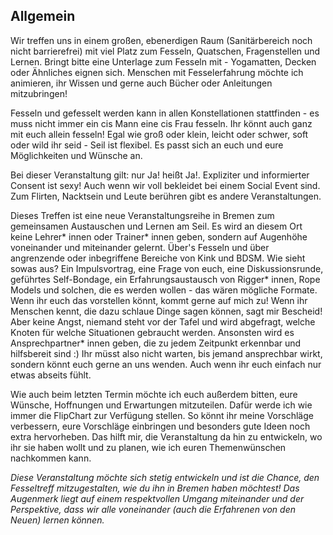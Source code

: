 ## Allgemein

Wir treffen uns in einem großen, ebenerdigen Raum (Sanitärbereich noch nicht barrierefrei) 
mit viel Platz zum Fesseln, Quatschen, Fragenstellen und Lernen.
Bringt bitte eine Unterlage zum Fesseln mit - Yogamatten, Decken oder Ähnliches eignen sich. Menschen mit 
Fesselerfahrung möchte ich animieren, ihr Wissen und gerne auch Bücher oder Anleitungen mitzubringen!

Fesseln und gefesselt werden kann in allen Konstellationen stattfinden - es muss nicht immer ein cis Mann eine cis Frau 
fesseln. Ihr könnt auch ganz mit euch allein fesseln! Egal wie groß oder klein, leicht oder schwer, soft oder wild ihr 
seid - Seil ist flexibel. Es passt sich an euch und eure Möglichkeiten und Wünsche an.

Bei dieser Veranstaltung gilt: nur Ja! heißt Ja!. Expliziter und informierter Consent ist sexy! Auch wenn wir voll 
bekleidet bei einem Social Event sind. Zum Flirten, Nacktsein und Leute berühren gibt es andere Veranstaltungen.

Dieses Treffen ist eine neue Veranstaltungsreihe in Bremen zum gemeinsamen Austauschen und Lernen am Seil. Es wird an 
diesem Ort keine Lehrer* innen oder Trainer* innen geben, sondern auf Augenhöhe voneinander und miteinander gelernt. 
Über's Fesseln und über angrenzende oder inbegriffene Bereiche von Kink und BDSM.
Wie sieht sowas aus? Ein Impulsvortrag, eine Frage von euch, eine Diskussionsrunde, geführtes Self-Bondage, ein 
Erfahrungsaustausch von Rigger* innen, Rope Models und solchen, die es werden wollen - das wären mögliche Formate. 
Wenn ihr euch das vorstellen könnt, kommt gerne auf mich zu! Wenn ihr Menschen kennt, die dazu schlaue Dinge sagen 
können, sagt mir Bescheid! Aber keine Angst, niemand steht vor der Tafel und wird abgefragt, welche Knoten für 
welche Situationen gebraucht werden.
Ansonsten wird es Ansprechpartner* innen geben, die zu jedem Zeitpunkt erkennbar und hilfsbereit sind :) 
Ihr müsst also nicht warten, bis jemand ansprechbar wirkt, sondern könnt euch gerne an uns wenden. Auch wenn ihr euch 
einfach nur etwas abseits fühlt.

Wie auch beim letzten Termin möchte ich euch außerdem bitten, eure Wünsche, Hoffnungen und Erwartungen mitzuteilen. 
Dafür werde ich wie immer die FlipChart zur Verfügung stellen. So könnt ihr meine Vorschläge verbessern, eure Vorschläge 
einbringen und besonders gute Ideen noch extra hervorheben. Das hilft mir, die Veranstaltung da hin zu entwickeln, 
wo ihr sie haben wollt und zu planen, wie ich euren Themenwünschen nachkommen kann.

*Diese Veranstaltung möchte sich stetig entwickeln und ist die Chance, den Fesseltreff mitzugestalten, 
wie du ihn in Bremen haben möchtest! Das Augenmerk liegt auf einem respektvollen Umgang miteinander und der Perspektive, 
dass wir alle voneinander (auch die Erfahrenen von den Neuen) lernen können.*
